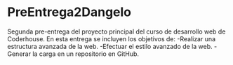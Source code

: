 # PreEntrega2Dangelo
Segunda pre-entrega del proyecto principal del curso de desarrollo web de Coderhouse. En esta entrega se incluyen los objetivos de: -Realizar una estructura avanzada de la web. -Efectuar el estilo avanzado de la web. -Generar la carga en un repositorio en GitHub.
